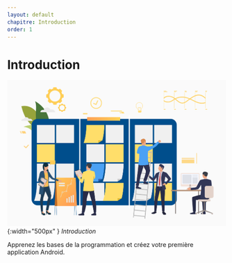 ```yaml
---
layout: default
chapitre: Introduction
order: 1
---
```


# Introduction

![Introduction](./images/introduction.jpg){:width="500px" }
*Introduction*

<!-- note -->

Apprenez les bases de la programmation et créez votre première application Android.

<!-- new slide -->